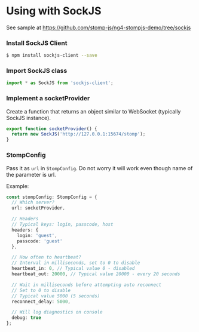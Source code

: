 # Using with SockJS

See sample at https://github.com/stomp-js/ng4-stompjs-demo/tree/sockjs

### Install SockJS Client

```bash
$ npm install sockjs-client --save
```

### Import SockJS class

```typescript
import * as SockJS from 'sockjs-client';
```

### Implement a socketProvider

Create a function that returns an object similar to WebSocket (typically SockJS instance).

```typescript
export function socketProvider() {
  return new SockJS('http://127.0.0.1:15674/stomp');
}
```

### StompConfig

Pass it as `url` in `StompConfig`. Do not worry it will work even
though name of the parameter is url.

Example:

```typescript
const stompConfig: StompConfig = {
  // Which server?
  url: socketProvider,

  // Headers
  // Typical keys: login, passcode, host
  headers: {
    login: 'guest',
    passcode: 'guest'
  },

  // How often to heartbeat?
  // Interval in milliseconds, set to 0 to disable
  heartbeat_in: 0, // Typical value 0 - disabled
  heartbeat_out: 20000, // Typical value 20000 - every 20 seconds

  // Wait in milliseconds before attempting auto reconnect
  // Set to 0 to disable
  // Typical value 5000 (5 seconds)
  reconnect_delay: 5000,

  // Will log diagnostics on console
  debug: true
};
```

